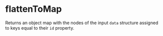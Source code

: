 # flattenToMap

Returns an object map with the nodes of the input `data` structure assigned to keys equal to their `id` property.

```

```
